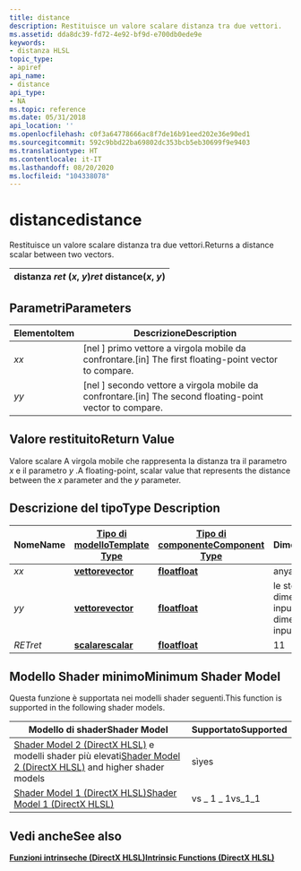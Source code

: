 ```yaml
---
title: distance
description: Restituisce un valore scalare distanza tra due vettori.
ms.assetid: dda8dc39-fd72-4e92-bf9d-e700db0ede9e
keywords:
- distanza HLSL
topic_type:
- apiref
api_name:
- distance
api_type:
- NA
ms.topic: reference
ms.date: 05/31/2018
api_location: ''
ms.openlocfilehash: c0f3a64778666ac8f7de16b91eed202e36e90ed1
ms.sourcegitcommit: 592c9bbd22ba69802dc353bcb5eb30699f9e9403
ms.translationtype: HT
ms.contentlocale: it-IT
ms.lasthandoff: 08/20/2020
ms.locfileid: "104338078"
---
```

# <a name="distance"></a><span data-ttu-id="b8c63-104">distance</span><span class="sxs-lookup"><span data-stu-id="b8c63-104">distance</span></span>

<span data-ttu-id="b8c63-105">Restituisce un valore scalare distanza tra due vettori.</span><span class="sxs-lookup"><span data-stu-id="b8c63-105">Returns a distance scalar between two vectors.</span></span>



| <span data-ttu-id="b8c63-106">distanza *ret* (*x*, *y*)</span><span class="sxs-lookup"><span data-stu-id="b8c63-106">*ret* distance(*x*, *y*)</span></span> |
|--------------------------|



 

## <a name="parameters"></a><span data-ttu-id="b8c63-107">Parametri</span><span class="sxs-lookup"><span data-stu-id="b8c63-107">Parameters</span></span>



| <span data-ttu-id="b8c63-108">Elemento</span><span class="sxs-lookup"><span data-stu-id="b8c63-108">Item</span></span>                                                   | <span data-ttu-id="b8c63-109">Descrizione</span><span class="sxs-lookup"><span data-stu-id="b8c63-109">Description</span></span>                                                    |
|--------------------------------------------------------|----------------------------------------------------------------|
| <span data-ttu-id="b8c63-110"><span id="x"></span><span id="X"></span>*x*</span><span class="sxs-lookup"><span data-stu-id="b8c63-110"><span id="x"></span><span id="X"></span>*x*</span></span><br/> | <span data-ttu-id="b8c63-111">\[nel \] primo vettore a virgola mobile da confrontare.</span><span class="sxs-lookup"><span data-stu-id="b8c63-111">\[in\] The first floating-point vector to compare.</span></span><br/>  |
| <span data-ttu-id="b8c63-112"><span id="y"></span><span id="Y"></span>*y*</span><span class="sxs-lookup"><span data-stu-id="b8c63-112"><span id="y"></span><span id="Y"></span>*y*</span></span><br/> | <span data-ttu-id="b8c63-113">\[nel \] secondo vettore a virgola mobile da confrontare.</span><span class="sxs-lookup"><span data-stu-id="b8c63-113">\[in\] The second floating-point vector to compare.</span></span><br/> |



 

## <a name="return-value"></a><span data-ttu-id="b8c63-114">Valore restituito</span><span class="sxs-lookup"><span data-stu-id="b8c63-114">Return Value</span></span>

<span data-ttu-id="b8c63-115">Valore scalare A virgola mobile che rappresenta la distanza tra il parametro *x* e il parametro *y* .</span><span class="sxs-lookup"><span data-stu-id="b8c63-115">A floating-point, scalar value that represents the distance between the *x* parameter and the *y* parameter.</span></span>

## <a name="type-description"></a><span data-ttu-id="b8c63-116">Descrizione del tipo</span><span class="sxs-lookup"><span data-stu-id="b8c63-116">Type Description</span></span>



| <span data-ttu-id="b8c63-117">Nome</span><span class="sxs-lookup"><span data-stu-id="b8c63-117">Name</span></span>  | [<span data-ttu-id="b8c63-118">**Tipo di modello**</span><span class="sxs-lookup"><span data-stu-id="b8c63-118">**Template Type**</span></span>](dx-graphics-hlsl-intrinsic-functions.md)                       | [<span data-ttu-id="b8c63-119">**Tipo di componente**</span><span class="sxs-lookup"><span data-stu-id="b8c63-119">**Component Type**</span></span>](dx-graphics-hlsl-intrinsic-functions.md) | <span data-ttu-id="b8c63-120">Dimensione</span><span class="sxs-lookup"><span data-stu-id="b8c63-120">Size</span></span>                           |
|-------|-------------------------------------------------------------------------------------|----------------------------------------------------------------|--------------------------------|
| <span data-ttu-id="b8c63-121">*x*</span><span class="sxs-lookup"><span data-stu-id="b8c63-121">*x*</span></span>   | [<span data-ttu-id="b8c63-122">**vettore**</span><span class="sxs-lookup"><span data-stu-id="b8c63-122">**vector**</span></span>](dx-graphics-hlsl-intrinsic-functions.md) | [<span data-ttu-id="b8c63-123">**float**</span><span class="sxs-lookup"><span data-stu-id="b8c63-123">**float**</span></span>](/windows/desktop/WinProg/windows-data-types)                        | <span data-ttu-id="b8c63-124">any</span><span class="sxs-lookup"><span data-stu-id="b8c63-124">any</span></span>                            |
| <span data-ttu-id="b8c63-125">*y*</span><span class="sxs-lookup"><span data-stu-id="b8c63-125">*y*</span></span>   | [<span data-ttu-id="b8c63-126">**vettore**</span><span class="sxs-lookup"><span data-stu-id="b8c63-126">**vector**</span></span>](dx-graphics-hlsl-intrinsic-functions.md) | [<span data-ttu-id="b8c63-127">**float**</span><span class="sxs-lookup"><span data-stu-id="b8c63-127">**float**</span></span>](/windows/desktop/WinProg/windows-data-types)                        | <span data-ttu-id="b8c63-128">le stesse dimensioni di input *x*</span><span class="sxs-lookup"><span data-stu-id="b8c63-128">same dimension(s) as input *x*</span></span> |
| <span data-ttu-id="b8c63-129">*RET*</span><span class="sxs-lookup"><span data-stu-id="b8c63-129">*ret*</span></span> | [<span data-ttu-id="b8c63-130">**scalare**</span><span class="sxs-lookup"><span data-stu-id="b8c63-130">**scalar**</span></span>](dx-graphics-hlsl-intrinsic-functions.md) | [<span data-ttu-id="b8c63-131">**float**</span><span class="sxs-lookup"><span data-stu-id="b8c63-131">**float**</span></span>](/windows/desktop/WinProg/windows-data-types)                        | <span data-ttu-id="b8c63-132">1</span><span class="sxs-lookup"><span data-stu-id="b8c63-132">1</span></span>                              |



 

## <a name="minimum-shader-model"></a><span data-ttu-id="b8c63-133">Modello Shader minimo</span><span class="sxs-lookup"><span data-stu-id="b8c63-133">Minimum Shader Model</span></span>

<span data-ttu-id="b8c63-134">Questa funzione è supportata nei modelli shader seguenti.</span><span class="sxs-lookup"><span data-stu-id="b8c63-134">This function is supported in the following shader models.</span></span>



| <span data-ttu-id="b8c63-135">Modello di shader</span><span class="sxs-lookup"><span data-stu-id="b8c63-135">Shader Model</span></span>                                                                       | <span data-ttu-id="b8c63-136">Supportato</span><span class="sxs-lookup"><span data-stu-id="b8c63-136">Supported</span></span> |
|------------------------------------------------------------------------------------|-----------|
| <span data-ttu-id="b8c63-137">[Shader Model 2 (DirectX HLSL)](dx-graphics-hlsl-sm2.md) e modelli shader più elevati</span><span class="sxs-lookup"><span data-stu-id="b8c63-137">[Shader Model 2 (DirectX HLSL)](dx-graphics-hlsl-sm2.md) and higher shader models</span></span> | <span data-ttu-id="b8c63-138">sì</span><span class="sxs-lookup"><span data-stu-id="b8c63-138">yes</span></span>       |
| [<span data-ttu-id="b8c63-139">Shader Model 1 (DirectX HLSL)</span><span class="sxs-lookup"><span data-stu-id="b8c63-139">Shader Model 1 (DirectX HLSL)</span></span>](dx-graphics-hlsl-sm1.md)                          | <span data-ttu-id="b8c63-140">vs \_ 1 \_ 1</span><span class="sxs-lookup"><span data-stu-id="b8c63-140">vs\_1\_1</span></span>  |



 

## <a name="see-also"></a><span data-ttu-id="b8c63-141">Vedi anche</span><span class="sxs-lookup"><span data-stu-id="b8c63-141">See also</span></span>

<dl> <dt>

[<span data-ttu-id="b8c63-142">**Funzioni intrinseche (DirectX HLSL)**</span><span class="sxs-lookup"><span data-stu-id="b8c63-142">**Intrinsic Functions (DirectX HLSL)**</span></span>](dx-graphics-hlsl-intrinsic-functions.md)
</dt> </dl>

 

